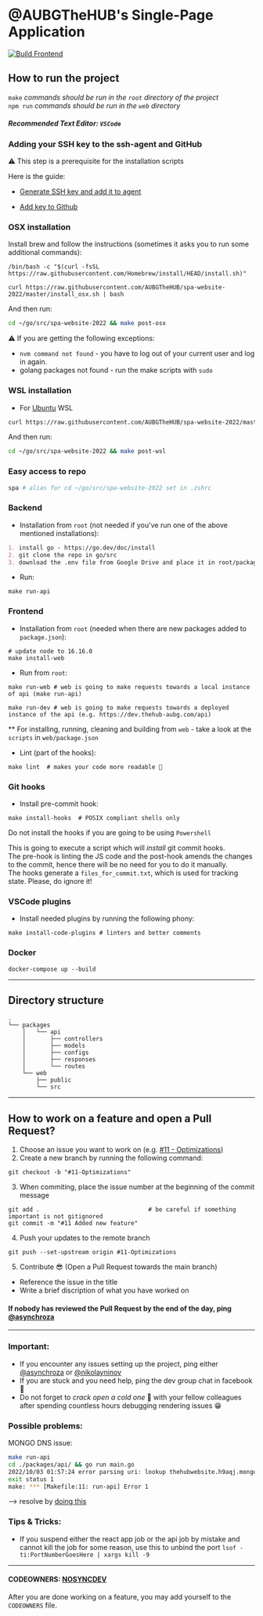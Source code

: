 # @AUBGTheHUB's Single-Page Application

[![Build Frontend](https://github.com/AUBGTheHUB/spa-website-2022/actions/workflows/push.yml/badge.svg)](https://github.com/AUBGTheHUB/spa-website-2022/actions/workflows/push.yml)

## How to run the project
`make` <em>commands should be run in the `root` directory of the project</em>  
`npm run` <em>commands should be run in the `web` directory</em>   
##### Recommended Text Editor: `VSCode`

### Adding your SSH key to the ssh-agent and GitHub
⚠️ This step is a prerequisite for the installation scripts

Here is the guide:
* [Generate SSH key and add it to agent](https://docs.github.com/en/authentication/connecting-to-github-with-ssh/generating-a-new-ssh-key-and-adding-it-to-the-ssh-agent)

* [Add key to Github](https://docs.github.com/en/authentication/connecting-to-github-with-ssh/adding-a-new-ssh-key-to-your-github-account)

### OSX installation

Install brew and follow the instructions (sometimes it asks you to run some additional commands):
```shell
/bin/bash -c "$(curl -fsSL https://raw.githubusercontent.com/Homebrew/install/HEAD/install.sh)"
```

```shell
curl https://raw.githubusercontent.com/AUBGTheHUB/spa-website-2022/master/install_osx.sh | bash
```

And then run:
```bash
cd ~/go/src/spa-website-2022 && make post-osx
```

⚠️  If you are getting the following exceptions:

* `nvm command not found` - you have to log out of your current user and log in again.
* golang packages not found - run the make scripts with `sudo`


### WSL installation
* For [Ubuntu](https://www.microsoft.com/store/productId/9PDXGNCFSCZV) WSL
```bash
curl https://raw.githubusercontent.com/AUBGTheHUB/spa-website-2022/master/install_wsl.sh | bash
```

And then run:
```bash
cd ~/go/src/spa-website-2022 && make post-wsl
```

### Easy access to repo

```bash
spa # alias for cd ~/go/src/spa-website-2022 set in .zshrc
```

### Backend
* Installation from `root` (not needed if you've run one of the above mentioned installations): 
```markdown
1. install go - https://go.dev/doc/install
2. git clone the repo in go/src
3. download the .env file from Google Drive and place it in root/packages/api
```

* Run:
```shell
make run-api
```

### Frontend 
* Installation from `root` (needed when there are new packages added to `package.json`): 
```shell
# update node to 16.16.0
make install-web
```

* Run from `root`:
```shell
make run-web # web is going to make requests towards a local instance of api (make run-api)

make run-dev # web is going to make requests towards a deployed instance of the api (e.g. https://dev.thehub-aubg.com/api)
```

** For installing, running, cleaning and building from `web` - take a look at the `scripts` in `web/package.json`

* Lint (part of the hooks):
```shell
make lint  # makes your code more readable 🥰
```


### Git hooks

* Install pre-commit hook:
```shell 
make install-hooks  # POSIX compliant shells only
```
Do not install the hooks if you are going to be using `Powershell`

This is going to execute a script which will <em>install</em> git commit hooks.  
The pre-hook is linting the JS code and the post-hook amends the changes to the commit, hence there will be no need for you to do it manually.  
The hooks generate a `files_for_commit.txt`, which is used for tracking state. Please, do ignore it!   

### VSCode plugins
* Install needed plugins by running the following phony:
```
make install-code-plugins # linters and better comments
```

### Docker

```shell
docker-compose up --build 
```

--- 
## Directory structure
```
.
└── packages
    │   └── api
    │       ├── controllers
    │       ├── models
    │       ├── configs
    │       ├── responses
    │       └── routes
    └── web
        ├── public
        └── src
```
---
## How to work on a feature and open a Pull Request?
1. Choose an issue you want to work on (e.g. [#11 - Optimizations](https://github.com/AUBGTheHUB/spa-website-2022/issues/11))
2. Create a new branch by running the following command:
```shell
git checkout -b "#11-Optimizations"
```
3. When commiting, place the issue number at the beginning of the commit message
```shell
git add .                               # be careful if something important is not gitignored
git commit -m "#11 Added new feature"
```
4. Push your updates to the remote branch 
```
git push --set-upstream origin #11-Optimizations
```
5. Contribute 😎 (Open a Pull Request towards the main branch)
- Reference the issue in the title
- Write a brief discription of what you have worked on  

#### If nobody has reviewed the Pull Request by the end of the day, ping [@asynchroza](https://github.com/asynchroza)

---
### Important: 
* If you encounter any issues setting up the project, ping either [@asynchroza](https://github.com/asynchroza) or [@nikolayninov](https://github.com/nikolayninov)
* If you are stuck and you need help, ping the dev group chat in facebook 🤼
* Do not forget to <em>crack open a cold one</em> 🍻 with your fellow colleagues after spending countless hours debugging rendering issues 😁

### Possible problems:

MONGO DNS issue:
```bash 
make run-api
cd ./packages/api/ && go run main.go
2022/10/03 01:57:24 error parsing uri: lookup thehubwebsite.h9aqj.mongodb.net on 192.168.68.1:53: cannot unmarshal DNS message
exit status 1
make: *** [Makefile:11: run-api] Error 1
```

--> resolve by [doing this](https://stackoverflow.com/a/60560041)

### Tips & Tricks:
* If you suspend either the react app job or the api job by mistake and cannot kill the job for some reason, use this to unbind the port `lsof -ti:PortNumberGoesHere | xargs kill -9`

---
#### CODEOWNERS: [NOSYNCDEV](https://github.com/orgs/AUBGTheHUB/teams/nosyncdev)
After you are done working on a feature, you may add yourself to the `CODEOWNERS` file. 
